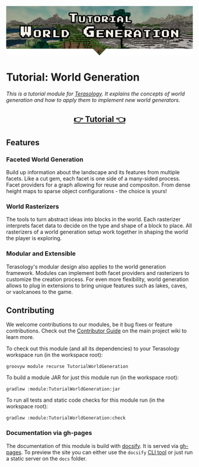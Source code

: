 <div align="center">
<img src="https://raw.githubusercontent.com/Terasology/TutorialWorldGeneration/master/docs/_media/banner.png">
</div>

# Tutorial: World Generation

_This is a tutorial module for [Terasology].
It explains the concepts of world generation and how to apply them to implement new world generators._

<h2 align="center"><a href="https://terasology.github.io/TutorialWorldGeneration/#/tutorial/">👉 Tutorial 👈</a></h2>

## Features

### Faceted World Generation

Build up information about the landscape and its features from multiple facets.
Like a cut gem, each facet is one side of a many-sided process.
Facet providers for a graph allowing for reuse and compositon.
From dense height maps to sparse object configurations - the choice is yours!

### World Rasterizers

The tools to turn abstract ideas into blocks in the world.
Each rasterizer interprets facet data to decide on the type and shape of a block to place.
All rasterizers of a world generation setup work together in shaping the world the player is exploring.

### Modular and Extensible

Terasology's modular design also applies to the world generation framework.
Modules can implement both facet providers and rasterizers to customize the creation process. 
For even more flexibility, world generation allows to plug in extensions to bring unique features such as lakes, caves, or vaolcanoes to the game.

## Contributing

We welcome contributions to our modules, be it bug fixes or feature contributions. 
Check out the [Contributor Guide][contributor-guide] on the main project wiki to learn more.

To check out this module (and all its dependencies) to your Terasology workspace run (in the workspace root):

```
groovyw module recurse TutorialWorldGeneration
```

To build a module JAR for just this module run (in the workspace root):

```
gradlew :module:TutorialWorldGeneration:jar
```

To run all tests and static code checks for this module run (in the workspace root):

```
gradlew :module:TutorialWorldGeneration:check
```

### Documentation via gh-pages

The documentation of this module is build with [docsify]. 
It is served via [gh-pages].
To preview the site you can either use the `docsify` [CLI tool](https://github.com/docsifyjs/docsify-cli) or just run a static server on the `docs` folder.

<!-- References -->
[Terasology]: https://github.com/MovingBlocks/Terasology
[gh-pages]: https://pages.github.com/
[docsify]: https://docsify.js.org/#/
[contributor-guide]: https://github.com/MovingBlocks/Terasology/wiki/Contributor-Quick-Start
